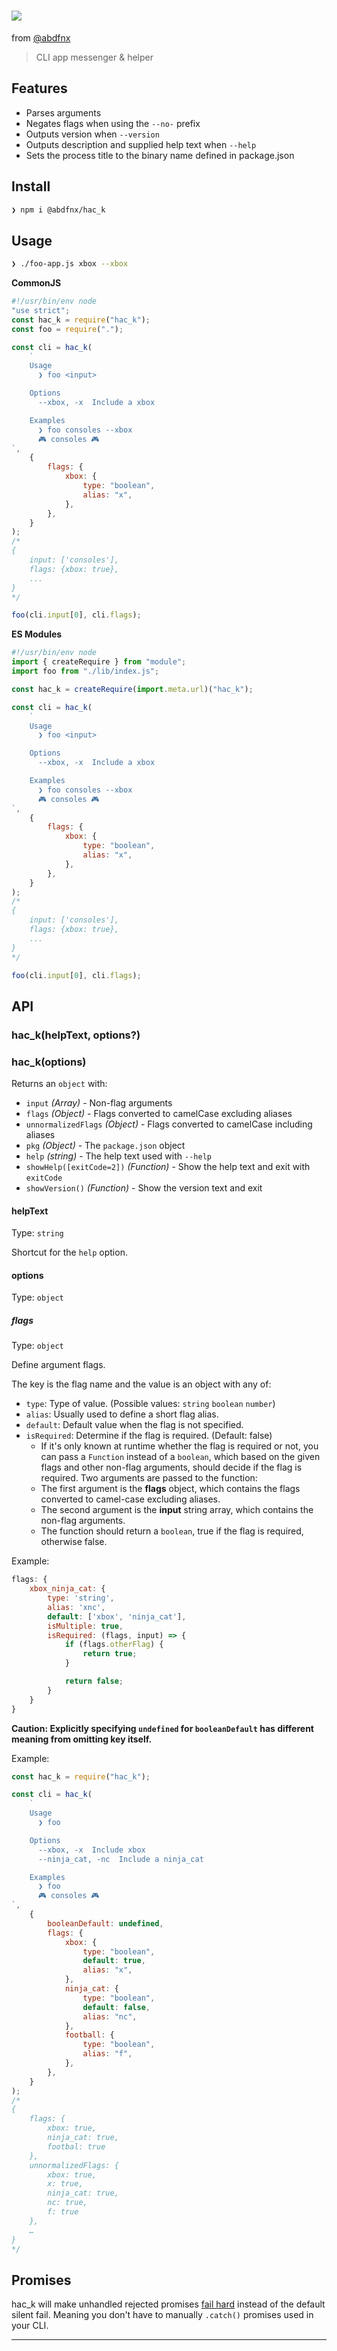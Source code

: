 # [<img src="https://dev-to-uploads.s3.amazonaws.com/i/t5pzh74ryplx48odisf9.png">](https://abdfnx.github.io/hac_k/)
from [@abdfnx](https://github.com/abdfnx)

> CLI app messenger & helper

## Features

- Parses arguments
- Negates flags when using the `--no-` prefix
- Outputs version when `--version`
- Outputs description and supplied help text when `--help`
- Sets the process title to the binary name defined in package.json

## Install

```sh
❯ npm i @abdfnx/hac_k
```

## Usage

```sh
❯ ./foo-app.js xbox --xbox
```

**CommonJS**

```js
#!/usr/bin/env node
"use strict";
const hac_k = require("hac_k");
const foo = require(".");

const cli = hac_k(
	`
	Usage
	  ❯ foo <input>

	Options
	  --xbox, -x  Include a xbox

	Examples
	  ❯ foo consoles --xbox
	  🎮 consoles 🎮
`,
	{
		flags: {
			xbox: {
				type: "boolean",
				alias: "x",
			},
		},
	}
);
/*
{
	input: ['consoles'],
	flags: {xbox: true},
	...
}
*/

foo(cli.input[0], cli.flags);
```

**ES Modules**

```js
#!/usr/bin/env node
import { createRequire } from "module";
import foo from "./lib/index.js";

const hac_k = createRequire(import.meta.url)("hac_k");

const cli = hac_k(
	`
	Usage
	  ❯ foo <input>

	Options
	  --xbox, -x  Include a xbox

	Examples
	  ❯ foo consoles --xbox
	  🎮 consoles 🎮
`,
	{
		flags: {
			xbox: {
				type: "boolean",
				alias: "x",
			},
		},
	}
);
/*
{
	input: ['consoles'],
	flags: {xbox: true},
	...
}
*/

foo(cli.input[0], cli.flags);
```

## API

### hac_k(helpText, options?)

### hac_k(options)

Returns an `object` with:

- `input` _(Array)_ - Non-flag arguments
- `flags` _(Object)_ - Flags converted to camelCase excluding aliases
- `unnormalizedFlags` _(Object)_ - Flags converted to camelCase including aliases
- `pkg` _(Object)_ - The `package.json` object
- `help` _(string)_ - The help text used with `--help`
- `showHelp([exitCode=2])` _(Function)_ - Show the help text and exit with `exitCode`
- `showVersion()` _(Function)_ - Show the version text and exit

#### helpText

Type: `string`

Shortcut for the `help` option.

#### options

Type: `object`

##### flags

Type: `object`

Define argument flags.

The key is the flag name and the value is an object with any of:

- `type`: Type of value. (Possible values: `string` `boolean` `number`)
- `alias`: Usually used to define a short flag alias.
- `default`: Default value when the flag is not specified.
- `isRequired`: Determine if the flag is required. (Default: false)
  - If it's only known at runtime whether the flag is required or not, you can pass a `Function` instead of a `boolean`, which based on the given flags and other non-flag arguments, should decide if the flag is required. Two arguments are passed to the function:
  - The first argument is the **flags** object, which contains the flags converted to camel-case excluding aliases.
  - The second argument is the **input** string array, which contains the non-flag arguments.
  - The function should return a `boolean`, true if the flag is required, otherwise false.

Example:

```js
flags: {
	xbox_ninja_cat: {
		type: 'string',
		alias: 'xnc',
		default: ['xbox', 'ninja_cat'],
		isMultiple: true,
		isRequired: (flags, input) => {
			if (flags.otherFlag) {
				return true;
			}

			return false;
		}
	}
}
```


**Caution: Explicitly specifying `undefined` for `booleanDefault` has different meaning from omitting key itself.**

Example:

```js
const hac_k = require("hac_k");

const cli = hac_k(
	`
	Usage
	  ❯ foo

	Options
	  --xbox, -x  Include xbox
	  --ninja_cat, -nc  Include a ninja_cat

	Examples
	  ❯ foo
	  🎮 consoles 🎮
`,
	{
		booleanDefault: undefined,
		flags: {
			xbox: {
				type: "boolean",
				default: true,
				alias: "x",
			},
			ninja_cat: {
				type: "boolean",
				default: false,
				alias: "nc",
			},
			football: {
				type: "boolean",
				alias: "f",
			},
		},
	}
);
/*
{
	flags: {
		xbox: true,
		ninja_cat: true,
		footbal: true
	},
	unnormalizedFlags: {
		xbox: true,
		x: true,
		ninja_cat: true,
		nc: true,
		f: true
	},
	…
}
*/
```

## Promises

hac_k will make unhandled rejected promises [fail hard](https://github.com/sindresorhus/hard-xejection) instead of the default silent fail. Meaning you don't have to manually `.catch()` promises used in your CLI.

---
